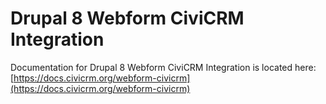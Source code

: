 # Drupal 8 Webform CiviCRM Integration

Documentation for Drupal 8 Webform CiviCRM Integration is located here: [https://docs.civicrm.org/webform-civicrm](https://docs.civicrm.org/webform-civicrm)
